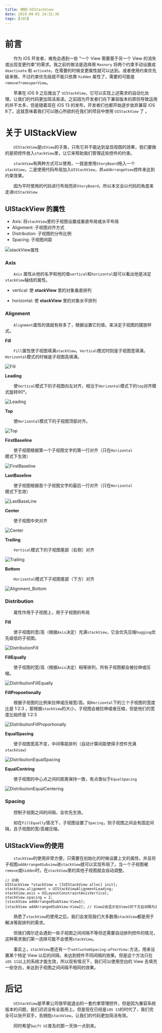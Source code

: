 ```yaml
---
title: 拥抱 UIStackView
date: 2019-09-01 14:31:36
tags: [iOS]
---
```


# 前言

　　作为 iOS 开发者，难免会遇到一些 “一个 View 需要基于另一个 View 的消失或出现变更约束”的需求。我之前的做法是选择用 `Masnory` 将两个约束手动设置成 `deactivate` 和 `activate`，在需要的时候变更属性就可以达到。或者使用约束优先级来做，不过约束优先级就不能只依靠 `hidden` 属性了，需要的可能是 `removefromsuperView`。

　　苹果在 iOS 9 之后推出了 `UIStackView`，它可以实现上述需求的自动化处理，让我们的代码更加简洁易读。之前因为开发者们向下兼容版本的原则导致运用的并不太多，但是随着现在 iOS 13 的发布，开发者们也都开始逐步放弃兼容 iOS 8了。这就意味着我们可以随心所欲的在我们的项目中使用 `UIStackView` 了 。

<!-- more -->

# 关于 UIStackView

　　`UIStackView`是`UIView`的子类，只有它并不能达到呈现视图的效果，我们要做的是把控件放入`stackView`里，让它来帮助我们管理这些控件的约束。

　　`stackView`有两种方式可以使用，一就是使用`StoryBoard`拖入一个`stackView`，二是使用代码布局加入`UIStackView`，并`addArrangeView`控件来达到约束效果。

　　因为平时使用的代码进行布局而非`StoryBoard`，所以本文会以代码的角度来走进`UIStackView`



## UIStackView 的属性


* Axis: 将`stackView`里的子视图设置成垂直布局或水平布局
* Alignment: 子视图对齐方式
* Distribution: 子视图的分布比例
* Spacing: 子视图间距

![stackView属性](/img/stackView/stackViewAttribute.png)

### Axis

　　`Axis` 属性从他的名字和他的值`vertical`和`horizontal`就可以看出他是决定`stackView`轴线的属性。

* vertical: 使 **stackView** 里的对象垂直排列

* horizontal: 使 **stackView** 里的对象水平排列



### Alignment

　　`Alignment`属性的值就有些多了，根据设置它的值，来决定子视图的摆放样式。



**Fill**

　　`Fill`属性使子视图填满`stackView`，`Vertical`模式时则是子视图宽填满，`Horizontal`模式的时候是子视图高填满。

![Fill](/img/stackView/Alignment_Fill.png)



**Leading**

　　使`Vertical`模式下的子视图向左对齐，相当于`Horizontal`模式下的`top`对齐模式旋转90°。

![Leading](/img/stackView/Alignment_Leading.png)



**Top**

　　使`Horizontal`模式下的子视图顶部对齐。

![Top](/img/stackView/Alignment_Top.png)



**FirstBaseline**

　　使子视图根据第一个子视图文字的第一行对齐（只在`Horizontal`模式下生效）

![FirstBaseline](/img/stackView/Alignment_FirstBaseLine.png)



**LastBaseline**

　　使子视图根据首个子视图文字的最后一行对齐（只在`Horizontal`模式下生效）

![LastBaseLine](/img/stackView/Alignment_LastBaseLine.png)



**Center**

　　使子视图中央对齐

![Center](/img/stackView/Alignment_Center.png)



**Trailing**

　　`Vertical`模式下的子视图尾部（右侧）对齐

![Trailing](/img/stackView/Alignment_Trailing.png)



**Bottom**

　　`Horizontal`模式下子视图尾部（下方）对齐

![Alignment_Bottom](/img/stackView/Alignment_Bottom.png)



### Distribution

　　属性作用于子视图上，用于子视图的布局



**Fill**

　　使子视图的宽/高（根据`Axis`决定）充满`stackView`，它会优先压缩`hugging`优先级低的子视图。

![DistributionFill](/img/stackView/DistributionFill.png)



**FillEqually**

　　使子视图的宽/高（根据`Axis`决定）相等排列，所有子视图都会被拉伸或压缩。

![DistributionFillEqually](/img/stackView/DistributionFillEqually.png)



**FillPropoetionally**

　　根据子视图的比例来拉伸或压缩宽/高。如`Horizontal`下的三个子视图的宽度比是 1:2:3 ，那根据`stackView`的大小，子视图会被拉伸或者压缩，但是他们的宽度比始终是 1:2:3

![DistributionFillProportionally](/img/stackView/DistributionFillProportionally.png)



**EqualSpacing**

　　使子视图宽高不变，中间等距排列（自动计算间距使得子控件充满`stackView`）

![DistributionEqualSpacing](/img/stackView/DistributionEqualSpacing.png)



**EqualCentring**

　　使子视图的中心点之间的距离保持一致，有点类似于`EqualSpacing`

![DistributionEqualCentering](/img/stackView/DistributionEqualCentering.png)



### Spacing

　　控制子视图之间的间隔，会优先生效。

　　如在`FillEqually`情况下，子视图设置了`Spacing`，则子视图之间会有固定间隔，且子视图的宽/高被压缩。



## UIStackView的使用

　　`stackView`的使用非常方便，只需要在初始化的时候设置上文的属性，并且将子视图`addArrangedSubview`进`stackView`就可以实现布局了。当一个子视图被`remove`或`hidden`时，在`stackView`里的其他子视图就会自动调整。

```objc
// 示例
UIStackView *stackView = [[UIStackView alloc] init];
stackView.alignment = UIStackViewAlignmentLeading;
stackView.axis = UILayoutConstraintAxisVertical;
stackView.spacing = 2;
[stackView addArrangedSubView:View1];
[stackView addArrangedSubView:View2]; // View2会显示在View1的下方且间隔为2
```

　　熟悉了`stackView`的使用之后，我们会发现我们大多数用`stackView`都是用于解决等距排列的需求。

　　但我们偶尔还会遇到一些子视图之间间隔不等但还需要自动排列控件的情况，这种需求我们第一选择可能不会使用`stackView`。

　　事实上，`stackView`里还有一个`setCustomSpacing:afterView:`方法，用来设置某个特定 View 以后的间隔，来达到控件不同间隔的效果。但是这个方法只在`iOS 11`以上的系统才能生效，所以现有情况下，我们可以使用空白的 View 去填充一些空白，来达到子视图之间间隔不相同的效果。



# 后记

　　`UIStackView`是苹果公司很早就退出的一套约束管理控件，但是因为兼容系统版本的问题，我们迟迟没有全面用上。但是现在已经是`iOS 13`的时代了，我们完全可以张开双手，去拥抱`stackView`，让我们的代码更加简洁有效。

　　同时希望`Swift UI`普及的那一天快一点到来。

